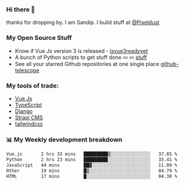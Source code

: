 ### Hi there 👋

thanks for dropping by.
I am Sandip. I build stuff at [@Pixeldust](github.com/pixeldust-in/)

###  **My Open Source Stuff**

 - Know if Vue Js version 3 is released -  [isvue3readyyet](https://github.com/sandiprb/isvue3readyyet)
 - A bunch of Python scripts to get stuff done 💤 💤 [stuff](https://github.com/sandiprb/stuff)
 - See all your starred Github repositories at one single place [github-telescope](https://github.com/sandiprb/github-telescope)



###  **My tools of trade:**
 - [Vue Js](https://github.com/vuejs/vue/)
 - [TypeScript](https://github.com/microsoft/TypeScript)
 - [Django](github.com/django/django)
 - [Strapi CMS](github.com/strapi/strapi)
 - [tailwindcss](https://github.com/tailwindlabs/tailwindcss)


###  📊 **My Weekly development breakdown**
<!--START_SECTION:waka-->

```txt
Vue.js       2 hrs 33 mins   █████████▒░░░░░░░░░░░░░░░   37.85 %
Python       2 hrs 23 mins   █████████░░░░░░░░░░░░░░░░   35.41 %
JavaScript   44 mins         ██▓░░░░░░░░░░░░░░░░░░░░░░   11.09 %
Other        19 mins         █▒░░░░░░░░░░░░░░░░░░░░░░░   04.79 %
HTML         17 mins         █░░░░░░░░░░░░░░░░░░░░░░░░   04.30 %
```

<!--END_SECTION:waka-->
